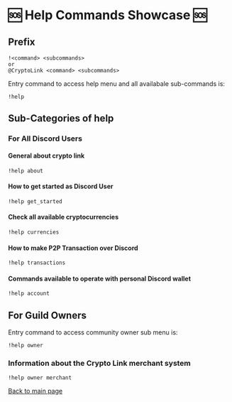 # :sos: Help Commands Showcase :sos:

## Prefix
```text
!<command> <subcommands>
or
@CryptoLink <command> <subcommands>
```

Entry command to access help menu and all availabale sub-commands is:

```text
!help
```

## Sub-Categories of help

### For All Discord Users
#### General about crypto link
```text
!help about
```

#### How to get started as Discord User
```text
!help get_started
```

#### Check all available cryptocurrencies
```text
!help currencies
```

#### How to make P2P Transaction over Discord 
```text
!help transactions
```

#### Commands available to operate with personal Discord wallet
```text
!help account
```

## For Guild Owners
Entry command to access community owner sub menu is:
```text
!help owner
```

### Information about the Crypto Link merchant system
```text
!help owner merchant
```
[Back to main page](README.md)